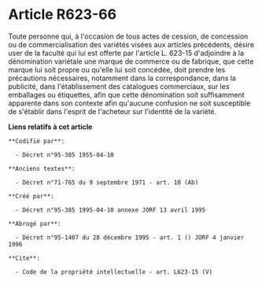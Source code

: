 # Article R623-66

Toute personne qui, à l'occasion de tous actes de cession, de concession ou de commercialisation des variétés visées aux
articles précédents, désire user de la faculté qui lui est offerte par l'article L. 623-15 d'adjoindre à la dénomination
variétale une marque de commerce ou de fabrique, que cette marque lui soit propre ou qu'elle lui soit concédée, doit prendre
les précautions nécessaires, notamment dans la correspondance, dans la publicité, dans l'établissement des catalogues
commerciaux, sur les emballages ou étiquettes, afin que cette dénomination soit suffisamment apparente dans son contexte afin
qu'aucune confusion ne soit susceptible de s'établir dans l'esprit de l'acheteur sur l'identité de la variété.

**Liens relatifs à cet article**

	**Codifié par**:

	  - Décret n°95-385 1955-04-10

	**Anciens textes**:

	  - Décret n°71-765 du 9 septembre 1971 - art. 10 (Ab)

	**Créé par**:

	  - Décret n°95-385 1995-04-10 annexe JORF 13 avril 1995

	**Abrogé par**:

	  - Décret n°95-1407 du 28 décembre 1995 - art. 1 () JORF 4 janvier 1996

	**Cite**:

	  - Code de la propriété intellectuelle - art. L623-15 (V)
